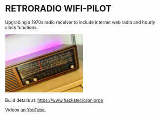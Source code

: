 # RETRORADIO WIFI-PILOT

Upgrading a 1970s radio receiver to include internet web radio and hourly clock functions.



<img src="images/cover.jpg" width="50%">



Build details at: https://www.hackster.io/pnjorge

Videos <a href="https://www.youtube.com/user/m1nuteman" target="_blank">on YouTube.</a>



